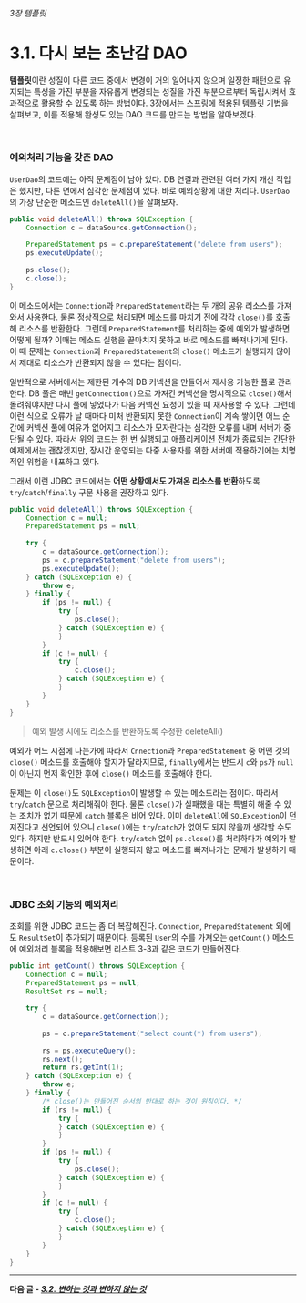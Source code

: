 ###### 3장 템플릿
# 3.1. 다시 보는 초난감 DAO

**템플릿**이란 성질이 다른 코드 중에서 변경이 거의 일어나지 않으며 일정한 패턴으로 유지되는 특성을 가진 부분을 자유롭게 변경되는 성질을 가진 부분으로부터 독립시켜서 효과적으로 활용할 수 있도록 하는 방법이다. 
3장에서는 스프링에 적용된 템플릿 기법을 살펴보고, 이를 적용해 완성도 있는 DAO 코드를 만드는 방법을 알아보겠다.   

<br/>

### 예외처리 기능을 갖춘 DAO 

`UserDao`의 코드에는 아직 문제점이 남아 있다. DB 연결과 관련된 여러 가지 개선 작업은 했지만, 다른 면에서 심각한 문제점이 있다. 바로 예외상황에 대한 처리다. 
`UserDao`의 가장 단순한 메소드인 `deleteAll()`을 살펴보자.         

```java
public void deleteAll() throws SQLException {
    Connection c = dataSource.getConnection();
  
    PreparedStatement ps = c.prepareStatement("delete from users");
    ps.executeUpdate();
    
    ps.close();
    c.close();
}
```

이 메소드에서는 `Connection`과 `PreparedStatement`라는 두 개의 공유 리소스를 가져와서 사용한다. 물론 정상적으로 처리되면 메소드를 마치기 전에 각각 `close()`를 호출해 
리소스를 반환한다. 그런데 `PreparedStatement`를 처리하는 중에 예외가 발생하면 어떻게 될까? 이때는 메소드 실행을 끝마치지 못하고 바로 메소드를 빠져나가게 된다. 
이 때 문제는 `Connection`과 `PreparedStatement`의 `close()` 메소드가 실행되지 않아서 제대로 리소스가 반환되지 않을 수 있다는 점이다.             

일반적으로 서버에서는 제한된 개수의 DB 커넥션을 만들어서 재사용 가능한 풀로 관리한다. DB 풀은 매번 `getConnection()`으로 가져간 커넥션을 명시적으로 `close()`해서 돌려줘야지만 
다시 풀에 넣었다가 다음 커넥션 요청이 있을 때 재사용할 수 있다. 그런데 이런 식으로 오류가 날 때마다 미처 반환되지 못한 `Connection`이 계속 쌓이면 어느 순간에 커넥션 풀에 여유가 없어지고 
리소스가 모자란다는 심각한 오류를 내며 서버가 중단될 수 있다. 따라서 위의 코드는 한 번 실행되고 애플리케이션 전체가 종료되는 간단한 예제에서는 괜찮겠지만, 장시간 운영되는 다중 사용자를 위한 
서버에 적용하기에는 치명적인 위험을 내포하고 있다.         

그래서 이런 JDBC 코드에서는 **어떤 상황에서도 가져온 리소스를 반환**하도록 `try`/`catch`/`finally` 구문 사용을 권장하고 있다.      
```java
public void deleteAll() throws SQLException {
    Connection c = null;
    PreparedStatement ps = null;
  
    try {
        c = dataSource.getConnection();
        ps = c.prepareStatement("delete from users");
        ps.executeUpdate();
    } catch (SQLException e) {
        throw e;
    } finally {
        if (ps != null) {
            try {
                ps.close();
            } catch (SQLException e) {
            }
        }
        if (c != null) {
            try {
                c.close();
            } catch (SQLException e) {
            }
        }
    }
}
```
> 예외 발생 시에도 리소스를 반환하도록 수정한 deleteAll()

예외가 어느 시점에 나는가에 따라서 `Cnnection`과 `PreparedStatement` 중 어떤 것의 `close()` 메소드를 호출해야 할지가 달라지므로, `finally`에서는 반드시 
`c`와 `ps`가 `null`이 아닌지 먼저 확인한 후에 `close()` 메소드를 호출해야 한다.              

문제는 이 `close()`도 `SQLException`이 발생할 수 있는 메소드라는 점이다. 따라서 `try`/`catch` 문으로 처리해줘야 한다. 물론 `close()`가 실패했을 때는 특별히 
해줄 수 있는 조치가 없기 때문에 `catch` 블록은 비어 있다. 이미 `deleteAll`에 `SQLException`이 던져진다고 선언되어 있으니 `close()`에는 `try`/`catch`가 없어도 되지 않을까 
생각할 수도 있다. 하지만 반드시 있어야 한다. `try`/`catch` 없이 `ps.close()`를 처리하다가 예외가 발생하면 아래 `c.close()` 부분이 실행되지 않고 메소드를 빠져나가는 문제가 발생하기 때문이다. 

<br/>

### JDBC 조회 기능의 예외처리 

조회를 위한 JDBC 코드는 좀 더 복잡해진다. `Connection`, `PreparedStatement` 외에도 `ResultSet`이 추가되기 때문이다. 등록된 `User`의 수를 가져오는 `getCount()` 메소드에 
예외처리 블록을 적용해보면 리스트 3-3과 같은 코드가 만들어진다.      

```java
public int getCount() throws SQLException {
    Connection c = null;
    PreparedStatement ps = null;
    ResultSet rs = null;
  
    try {
        c = dataSource.getConnection();
      
        ps = c.prepareStatement("select count(*) from users");
      
        rs = ps.executeQuery();
        rs.next();
        return rs.getInt(1);
    } catch (SQLException e) {
        throw e;
    } finally {
        /* close()는 만들어진 순서의 반대로 하는 것이 원칙이다. */
        if (rs != null) { 
            try {
            } catch (SQLException e) {
            }
        }
        if (ps != null) {
            try {
                ps.close();
            } catch (SQLException e) {
            }
        }
        if (c != null) {
            try {
                c.close();
            } catch (SQLException e) {
            }
        }
    }
}
```

-----

**다음 글 - [*3.2. 변하는 것과 변하지 않는 것*](./3.2.%20변하는%20것과%20변하지%20않는%20것.md)**
